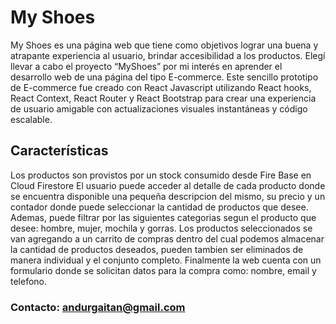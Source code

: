 # My Shoes 
My Shoes es una página web que tiene como objetivos lograr una buena y atrapante experiencia al usuario, brindar accesibilidad a los productos. Elegí llevar a cabo el proyecto “MyShoes” por mi interés en aprender el desarrollo web de una página del tipo E-commerce. 
Este sencillo prototipo de E-commerce fue creado con React Javascript utilizando React hooks, React Context, React Router y React Bootstrap para crear una experiencia de usuario amigable con actualizaciones visuales instantáneas y código escalable.

## Características
Los productos son provistos por un stock consumido desde Fire Base en Cloud Firestore
El usuario puede acceder al detalle de cada producto donde se encuentra disponible una pequeña descripcion del mismo, su precio y un contador donde puede seleccionar la cantidad de productos que desee. Ademas, puede filtrar por las siguientes categorias segun el producto que desee: hombre, mujer, mochila y gorras.
Los productos seleccionados se van agregando a un carrito de compras dentro del cual podemos almacenar la cantidad de productos deseados, pueden tambien ser eliminados de manera individual y el conjunto completo.
Finalmente la web cuenta con un formulario donde se solicitan datos para la compra como: nombre, email y telefono.

### Contacto: andurgaitan@gmail.com


